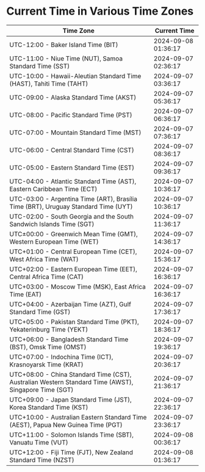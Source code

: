 # Current Time in Various Time Zones

| Time Zone | Current Time |
|-----------|--------------|
| UTC-12:00 - Baker Island Time (BIT) | 2024-09-08 01:36:17 |
| UTC-11:00 - Niue Time (NUT), Samoa Standard Time (SST) | 2024-09-07 02:36:17 |
| UTC-10:00 - Hawaii-Aleutian Standard Time (HAST), Tahiti Time (TAHT) | 2024-09-07 03:36:17 |
| UTC-09:00 - Alaska Standard Time (AKST) | 2024-09-07 05:36:17 |
| UTC-08:00 - Pacific Standard Time (PST) | 2024-09-07 06:36:17 |
| UTC-07:00 - Mountain Standard Time (MST) | 2024-09-07 07:36:17 |
| UTC-06:00 - Central Standard Time (CST) | 2024-09-07 08:36:17 |
| UTC-05:00 - Eastern Standard Time (EST) | 2024-09-07 09:36:17 |
| UTC-04:00 - Atlantic Standard Time (AST), Eastern Caribbean Time (ECT) | 2024-09-07 10:36:17 |
| UTC-03:00 - Argentina Time (ART), Brasília Time (BRT), Uruguay Standard Time (UYT) | 2024-09-07 10:36:17 |
| UTC-02:00 - South Georgia and the South Sandwich Islands Time (SGT) | 2024-09-07 11:36:17 |
| UTC±00:00 - Greenwich Mean Time (GMT), Western European Time (WET) | 2024-09-07 14:36:17 |
| UTC+01:00 - Central European Time (CET), West Africa Time (WAT) | 2024-09-07 15:36:17 |
| UTC+02:00 - Eastern European Time (EET), Central Africa Time (CAT) | 2024-09-07 16:36:17 |
| UTC+03:00 - Moscow Time (MSK), East Africa Time (EAT) | 2024-09-07 16:36:17 |
| UTC+04:00 - Azerbaijan Time (AZT), Gulf Standard Time (GST) | 2024-09-07 17:36:17 |
| UTC+05:00 - Pakistan Standard Time (PKT), Yekaterinburg Time (YEKT) | 2024-09-07 18:36:17 |
| UTC+06:00 - Bangladesh Standard Time (BST), Omsk Time (OMST) | 2024-09-07 19:36:17 |
| UTC+07:00 - Indochina Time (ICT), Krasnoyarsk Time (KRAT) | 2024-09-07 20:36:17 |
| UTC+08:00 - China Standard Time (CST), Australian Western Standard Time (AWST), Singapore Time (SGT) | 2024-09-07 21:36:17 |
| UTC+09:00 - Japan Standard Time (JST), Korea Standard Time (KST) | 2024-09-07 22:36:17 |
| UTC+10:00 - Australian Eastern Standard Time (AEST), Papua New Guinea Time (PGT) | 2024-09-07 23:36:17 |
| UTC+11:00 - Solomon Islands Time (SBT), Vanuatu Time (VUT) | 2024-09-08 00:36:17 |
| UTC+12:00 - Fiji Time (FJT), New Zealand Standard Time (NZST) | 2024-09-08 01:36:17 |
